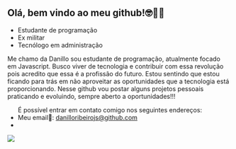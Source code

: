<h2>
  Olá, bem vindo ao meu github!🤓🖖🏻
</h2>
<ul>
  <li>Estudante de programação</li>
  <li>Ex militar</li>
  <li>Tecnólogo em administração</li>
</ul>
<p>
Me chamo da Danillo sou estudante de programação, atualmente focado em
Javascript. Busco viver de tecnologia e contribuir com essa revolução 
pois acredito que essa é a profissão do futuro. 
Estou sentindo que estou ficando para trás em não 
aproveitar as oportunidades que a tecnologia está 
proporcionando. Nesse github vou postar alguns projetos pessoais
praticando e evoluindo, sempre aberto a oportunidades!!!
</p>
<ul>
  É possível entrar em contato comigo
  nos seguintes endereços:
  <li>Meu email📩: <a href="danilloribeirojs@github.com">danilloribeirojs@github.com</li>
  <li></li>
</ul>
<img src="https://img.shields.io/badge/Instagram-E4405F?style=for-the-badge&logo=instagram&logoColor=white">

<!---
danillojs/danillojs is a ✨ special ✨ repository because its `README.md` (this file) appears on your GitHub profile.
You can click the Preview link to take a look at your changes.
--->

